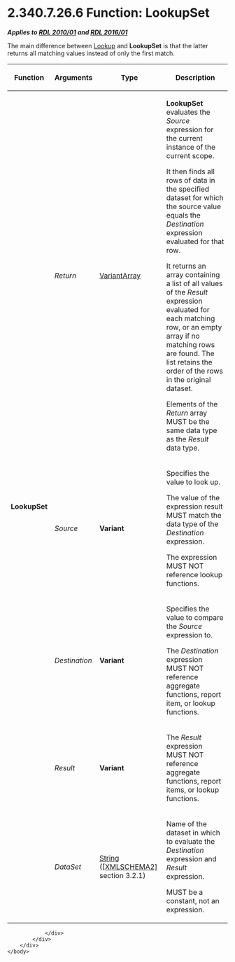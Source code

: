 <html dir="LTR" xmlns:mshelp="http://msdn.microsoft.com/mshelp" xmlns:ddue="http://ddue.schemas.microsoft.com/authoring/2003/5" xmlns:xlink="http://www.w3.org/1999/xlink" xmlns:tool="http://www.microsoft.com/tooltip">
    <head>
        <meta http-equiv="Content-Type" content="text/html; CHARSET=utf-8"></meta>
        <meta name="save" content="history"></meta>
        <title>2.340.7.26.6 Function: LookupSet</title>
        <xml>
            <mshelp:toctitle title="2.340.7.26.6 Function: LookupSet"></mshelp:toctitle>
            <mshelp:rltitle title="[MS-RDL]: Function: LookupSet"></mshelp:rltitle>
            <mshelp:keyword index="A" term="def44c38-e9cc-449b-87fc-72a95ef1c8fb"></mshelp:keyword>
            <mshelp:attr name="DCSext.ContentType" value="open specification"></mshelp:attr>
            <mshelp:attr name="AssetID" value="def44c38-e9cc-449b-87fc-72a95ef1c8fb"></mshelp:attr>
            <mshelp:attr name="TopicType" value="kbRef"></mshelp:attr>
            <mshelp:attr name="DCSext.Title" value="[MS-RDL]: Function: LookupSet" />
        </xml>
    </head>
    <body>
        <div id="header">
            <h1 class="heading">2.340.7.26.6 Function: LookupSet</h1>
        </div>
        <div id="mainSection">
            <div id="mainBody">
                <div id="allHistory" class="saveHistory"></div>
                <div id="sectionSection0" class="section" name="collapseableSection">
                    

<p><b><i>Applies to </i></b><a href="3428e690-a348-4ec7-8a6a-8efb42d2cdee.html"><b><i>RDL 2010/01</i></b></a><b><i>
and </i></b><a href="52ce3983-2bfc-4e72-9359-42aaf5fe4509.html"><b><i>RDL 2016/01</i></b></a></p>

<p>The main difference between <a href="f7cfa0a3-695f-496c-ac72-e4f865e2803a.html">Lookup</a> and <b>LookupSet</b>
is that the latter returns all matching values instead of only the first match.</p>

<table>
 <thead>
  <tr>
   <th>
   <p>Function</p>
   </th>
   <th>
   <p>Arguments</p>
   </th>
   <th>
   <p>Type</p>
   </th>
   <th>
   <p>Description</p>
   </th>
  </tr>
 </thead>
 <tr>
  <td rowspan="5">
  <p><b>LookupSet</b></p>
  </td>
  <td>
  <p><i>Return</i></p>
  </td>
  <td>
  <p><a href="b2482b3f-74ab-4ca8-a9e5-c07955011743.html#gt_6f3d0afd-66e5-4dcd-91d6-8b77b9d08a6a">VariantArray</a></p>
  </td>
  <td>
  <p><b>LookupSet</b> evaluates the <i>Source</i>
  expression for the current instance of the current scope.</p>
  <p>It then finds all rows of data in the specified
  dataset for which the source value equals the <i>Destination</i> expression
  evaluated for that row.</p>
  <p>It returns an array containing a list of all values of
  the <i>Result</i> expression evaluated for each matching row, or an empty
  array if no matching rows are found. The list retains the order of the rows
  in the original dataset.</p>
  <p>Elements of the <i>Return</i> array MUST be the same
  data type as the <i>Result</i> data type.</p>
  </td>
 </tr>
 <tr>
  <td>
  <p><i>Source</i></p>
  </td>
  <td>
  <p><b>Variant</b></p>
  </td>
  <td>
  <p>Specifies the value to look up.</p>
  <p>The value of the expression result MUST match the data
  type of the <i>Destination</i> expression.</p>
  <p>The expression MUST NOT reference lookup functions.</p>
  </td>
 </tr>
 <tr>
  <td>
  <p><i>Destination</i></p>
  </td>
  <td>
  <p><b>Variant</b></p>
  </td>
  <td>
  <p>Specifies the value to compare the <i>Source</i>
  expression to.</p>
  <p>The <i>Destination</i> expression MUST NOT reference
  aggregate functions, report item, or lookup functions.</p>
  </td>
 </tr>
 <tr>
  <td>
  <p><i>Result</i></p>
  </td>
  <td>
  <p><b>Variant</b></p>
  </td>
  <td>
  <p>The <i>Result </i>expression MUST NOT reference
  aggregate functions, report items, or lookup functions.</p>
  </td>
 </tr>
 <tr>
  <td>
  <p><i>DataSet</i></p>
  </td>
  <td>
  <p><a href="1ed81ef3-a683-45e3-aaad-bd2bbe71bc3d.html">String</a>
  (<a href="https://go.microsoft.com/fwlink/?LinkId=90610">[XMLSCHEMA2]</a>
  section 3.2.1)</p>
  </td>
  <td>
  <p>Name of the dataset in which to evaluate the <i>Destination
  </i>expression and <i>Result</i> expression.</p>
  <p>MUST be a constant, not an expression.</p>
  </td>
 </tr>
</table>

<p> </p>


                </div>
            </div>
        </div>
    </body>
</html>